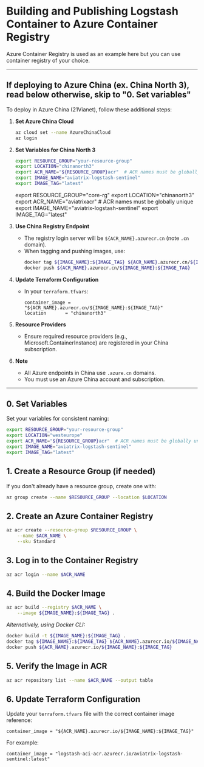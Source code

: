 # Building and Publishing Logstash Container to Azure Container Registry

Azure Container Registry is used as an example here but you can use container registry of your choice.

---

## If deploying to Azure China (ex. China North 3), read below otherwise, skip to "0. Set variables"

To deploy in Azure China (21Vianet), follow these additional steps:

1. **Set Azure China Cloud**
   ```sh
   az cloud set --name AzureChinaCloud
   az login
   ```

2. **Set Variables for China North 3**
   ```sh
   export RESOURCE_GROUP="your-resource-group"
   export LOCATION="chinanorth3"
   export ACR_NAME="${RESOURCE_GROUP}acr"  # ACR names must be globally unique
   export IMAGE_NAME="aviatrix-logstash-sentinel"
   export IMAGE_TAG="latest"
   ```

   export RESOURCE_GROUP="core-rg"
   export LOCATION="chinanorth3"
   export ACR_NAME="aviatrixacr"  # ACR names must be globally unique
   export IMAGE_NAME="aviatrix-logstash-sentinel"
   export IMAGE_TAG="latest"

3. **Use China Registry Endpoint**
   - The registry login server will be `${ACR_NAME}.azurecr.cn` (note `.cn` domain).
   - When tagging and pushing images, use:
     ```sh
     docker tag ${IMAGE_NAME}:${IMAGE_TAG} ${ACR_NAME}.azurecr.cn/${IMAGE_NAME}:${IMAGE_TAG}
     docker push ${ACR_NAME}.azurecr.cn/${IMAGE_NAME}:${IMAGE_TAG}
     ```

4. **Update Terraform Configuration**
   - In your `terraform.tfvars`:
     ```hcl
     container_image = "${ACR_NAME}.azurecr.cn/${IMAGE_NAME}:${IMAGE_TAG}"
     location       = "chinanorth3"
     ```

5. **Resource Providers**
   - Ensure required resource providers (e.g., Microsoft.ContainerInstance) are registered in your China subscription.

6. **Note**
   - All Azure endpoints in China use `.azure.cn` domains.
   - You must use an Azure China account and subscription.

---

## 0. Set Variables

Set your variables for consistent naming:

```sh
export RESOURCE_GROUP="your-resource-group"
export LOCATION="westeurope"
export ACR_NAME="${RESOURCE_GROUP}acr"  # ACR names must be globally unique
export IMAGE_NAME="aviatrix-logstash-sentinel"
export IMAGE_TAG="latest"
```

## 1. Create a Resource Group (if needed)

If you don't already have a resource group, create one with:

```sh
az group create --name $RESOURCE_GROUP --location $LOCATION
```

## 2. Create an Azure Container Registry

```sh
az acr create --resource-group $RESOURCE_GROUP \
    --name $ACR_NAME \
    --sku Standard
```

## 3. Log in to the Container Registry

```sh
az acr login --name $ACR_NAME
```

## 4. Build the Docker Image

```sh
az acr build --registry $ACR_NAME \
    --image ${IMAGE_NAME}:${IMAGE_TAG} .
```

*Alternatively, using Docker CLI:*

```sh
docker build -t ${IMAGE_NAME}:${IMAGE_TAG} .
docker tag ${IMAGE_NAME}:${IMAGE_TAG} ${ACR_NAME}.azurecr.io/${IMAGE_NAME}:${IMAGE_TAG}
docker push ${ACR_NAME}.azurecr.io/${IMAGE_NAME}:${IMAGE_TAG}
```

## 5. Verify the Image in ACR

```sh
az acr repository list --name $ACR_NAME --output table
```

## 6. Update Terraform Configuration

Update your `terraform.tfvars` file with the correct container image reference:

```hcl
container_image = "${ACR_NAME}.azurecr.io/${IMAGE_NAME}:${IMAGE_TAG}"
```

For example:

```hcl
container_image = "logstash-aci-acr.azurecr.io/aviatrix-logstash-sentinel:latest"
```